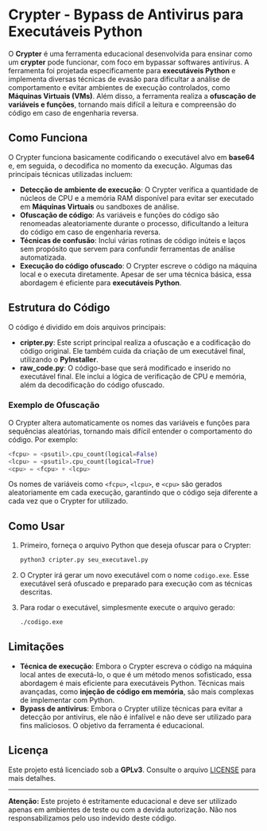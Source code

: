 # Crypter - Bypass de Antivirus para Executáveis Python

O **Crypter** é uma ferramenta educacional desenvolvida para ensinar como um **crypter** pode funcionar, com foco em bypassar softwares antivírus. A ferramenta foi projetada especificamente para **executáveis Python** e implementa diversas técnicas de evasão para dificultar a análise de comportamento e evitar ambientes de execução controlados, como **Máquinas Virtuais (VMs)**. Além disso, a ferramenta realiza a **ofuscação de variáveis e funções**, tornando mais difícil a leitura e compreensão do código em caso de engenharia reversa.

## Como Funciona

O Crypter funciona basicamente codificando o executável alvo em **base64** e, em seguida, o decodifica no momento da execução. Algumas das principais técnicas utilizadas incluem:

- **Detecção de ambiente de execução**: O Crypter verifica a quantidade de núcleos de CPU e a memória RAM disponível para evitar ser executado em **Máquinas Virtuais** ou sandboxes de análise.
- **Ofuscação de código**: As variáveis e funções do código são renomeadas aleatoriamente durante o processo, dificultando a leitura do código em caso de engenharia reversa.
- **Técnicas de confusão**: Inclui várias rotinas de código inúteis e laços sem propósito que servem para confundir ferramentas de análise automatizada.
- **Execução do código ofuscado**: O Crypter escreve o código na máquina local e o executa diretamente. Apesar de ser uma técnica básica, essa abordagem é eficiente para **executáveis Python**.

## Estrutura do Código

O código é dividido em dois arquivos principais:

- **cripter.py**: Este script principal realiza a ofuscação e a codificação do código original. Ele também cuida da criação de um executável final, utilizando o **PyInstaller**.
- **raw_code.py**: O código-base que será modificado e inserido no executável final. Ele inclui a lógica de verificação de CPU e memória, além da decodificação do código ofuscado.

### Exemplo de Ofuscação

O Crypter altera automaticamente os nomes das variáveis e funções para sequências aleatórias, tornando mais difícil entender o comportamento do código. Por exemplo:

```python
<fcpu> = <psutil>.cpu_count(logical=False)
<lcpu> = <psutil>.cpu_count(logical=True)
<cpu> = <fcpu> + <lcpu>
```

Os nomes de variáveis como `<fcpu>`, `<lcpu>`, e `<cpu>` são gerados aleatoriamente em cada execução, garantindo que o código seja diferente a cada vez que o Crypter for utilizado.


## Como Usar

1. Primeiro, forneça o arquivo Python que deseja ofuscar para o Crypter:

   ```bash
   python3 cripter.py seu_executavel.py
   ```

2. O Crypter irá gerar um novo executável com o nome `codigo.exe`. Esse executável será ofuscado e preparado para execução com as técnicas descritas.

3. Para rodar o executável, simplesmente execute o arquivo gerado:

   ```bash
   ./codigo.exe
   ```

## Limitações

- **Técnica de execução**: Embora o Crypter escreva o código na máquina local antes de executá-lo, o que é um método menos sofisticado, essa abordagem é mais eficiente para executáveis Python. Técnicas mais avançadas, como **injeção de código em memória**, são mais complexas de implementar com Python.
- **Bypass de antivirus**: Embora o Crypter utilize técnicas para evitar a detecção por antivírus, ele não é infalível e não deve ser utilizado para fins maliciosos. O objetivo da ferramenta é educacional.


## Licença

Este projeto está licenciado sob a **GPLv3**. Consulte o arquivo [LICENSE](../LICENSE) para mais detalhes.

---

**Atenção:** Este projeto é estritamente educacional e deve ser utilizado apenas em ambientes de teste ou com a devida autorização. Não nos responsabilizamos pelo uso indevido deste código.
```

